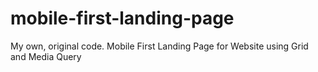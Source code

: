 # mobile-first-landing-page
My own, original code. Mobile First Landing Page for Website using Grid and Media Query
